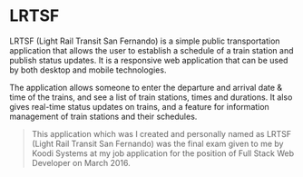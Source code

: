 # LRTSF

LRTSF (Light Rail Transit San Fernando) is a simple public transportation application that allows the user to establish a schedule of a train station and publish status updates. It is a responsive web application that can be used by both desktop and mobile technologies.

The application allows someone to enter the departure and arrival date & time of the trains, and see a list of train stations, times and durations. It also gives real-time status updates on trains, and a feature for information management of train stations and their schedules.

> This application which was I created and personally named as LRTSF (Light Rail Transit San Fernando) was the final exam given to me by Koodi Systems at my job application for the position of Full Stack Web Developer on March 2016.